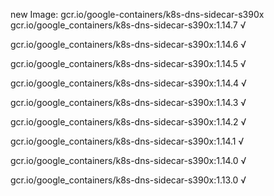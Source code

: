new Image: gcr.io/google-containers/k8s-dns-sidecar-s390x
gcr.io/google_containers/k8s-dns-sidecar-s390x:1.14.7 √

gcr.io/google_containers/k8s-dns-sidecar-s390x:1.14.6 √

gcr.io/google_containers/k8s-dns-sidecar-s390x:1.14.5 √

gcr.io/google_containers/k8s-dns-sidecar-s390x:1.14.4 √

gcr.io/google_containers/k8s-dns-sidecar-s390x:1.14.3 √

gcr.io/google_containers/k8s-dns-sidecar-s390x:1.14.2 √

gcr.io/google_containers/k8s-dns-sidecar-s390x:1.14.1 √

gcr.io/google_containers/k8s-dns-sidecar-s390x:1.14.0 √

gcr.io/google_containers/k8s-dns-sidecar-s390x:1.13.0 √

